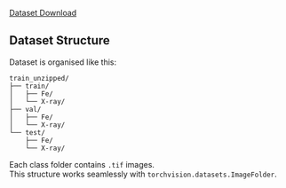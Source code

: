 [Dataset Download](https://drive.google.com/file/d/1CuMuKmBo89M5g8yHXmRtWQsNbd1GEBB2/view?usp=drive_link)

## Dataset Structure

Dataset is organised like this:

```
train_unzipped/
├── train/
│   ├── Fe/
│   └── X-ray/
├── val/
│   ├── Fe/
│   └── X-ray/
└── test/
    ├── Fe/
    └── X-ray/
```

Each class folder contains `.tif` images.  
This structure works seamlessly with `torchvision.datasets.ImageFolder`.
